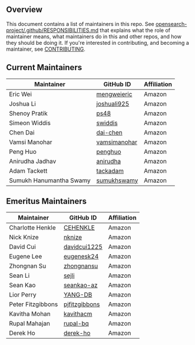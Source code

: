 ## Overview

This document contains a list of maintainers in this repo. See [opensearch-project/.github/RESPONSIBILITIES.md](https://github.com/opensearch-project/.github/blob/main/RESPONSIBILITIES.md#maintainer-responsibilities) that explains what the role of maintainer means, what maintainers do in this and other repos, and how they should be doing it. If you're interested in contributing, and becoming a maintainer, see [CONTRIBUTING](CONTRIBUTING.md).

## Current Maintainers

| Maintainer                | GitHub ID                                              | Affiliation |
| ------------------------- | ------------------------------------------------------ | ----------- |
| Eric Wei                  | [mengweieric](https://github.com/mengweieric)          | Amazon      |
| Joshua Li                 | [joshuali925](https://github.com/joshuali925)          | Amazon      |
| Shenoy Pratik             | [ps48](https://github.com/ps48)                        | Amazon      |
| Simeon Widdis             | [swiddis](https://github.com/swiddis)                  | Amazon      |
| Chen Dai                  | [dai-chen](https://github.com/dai-chen)                | Amazon      |
| Vamsi Manohar             | [vamsimanohar](https://github.com/vamsimanohar)        | Amazon      |
| Peng Huo                  | [penghuo](https://github.com/penghuo)                  | Amazon      |
| Anirudha Jadhav           | [anirudha](https://github.com/anirudha)                | Amazon      |
| Adam Tackett              | [tackadam](https://github.com/TackAdam)                | Amazon      |
| Sumukh Hanumantha Swamy   | [sumukhswamy](https://github.com/sumukhswamy)          | Amazon      |


## Emeritus Maintainers

| Maintainer        | GitHub ID                                               | Affiliation |
| ----------------- | ------------------------------------------------------- | ----------- |
| Charlotte Henkle  | [CEHENKLE](https://github.com/CEHENKLE)                 | Amazon      |
| Nick Knize        | [nknize](https://github.com/nknize)                     | Amazon      |
| David Cui         | [davidcui1225](https://github.com/davidcui1225)         | Amazon      |
| Eugene Lee        | [eugenesk24](https://github.com/eugenesk24)             | Amazon      |
| Zhongnan Su       | [zhongnansu](https://github.com/zhongnansu)             | Amazon      |
| Sean Li           | [sejli](https://github.com/sejli)                       | Amazon      |
| Sean Kao          | [seankao-az](https://github.com/seankao-az)             | Amazon      |
| Lior Perry        | [YANG-DB](https://github.com/YANG-DB)                   | Amazon      |
| Peter Fitzgibbons | [pjfitzgibbons](https://github.com/pjfitzgibbons)       | Amazon      |
| Kavitha Mohan     | [kavithacm](https://github.com/kavithacm)               | Amazon      |
| Rupal Mahajan     | [rupal-bq](https://github.com/rupal-bq)                 | Amazon      |
| Derek Ho          | [derek-ho](https://github.com/derek-ho)                 | Amazon      |
